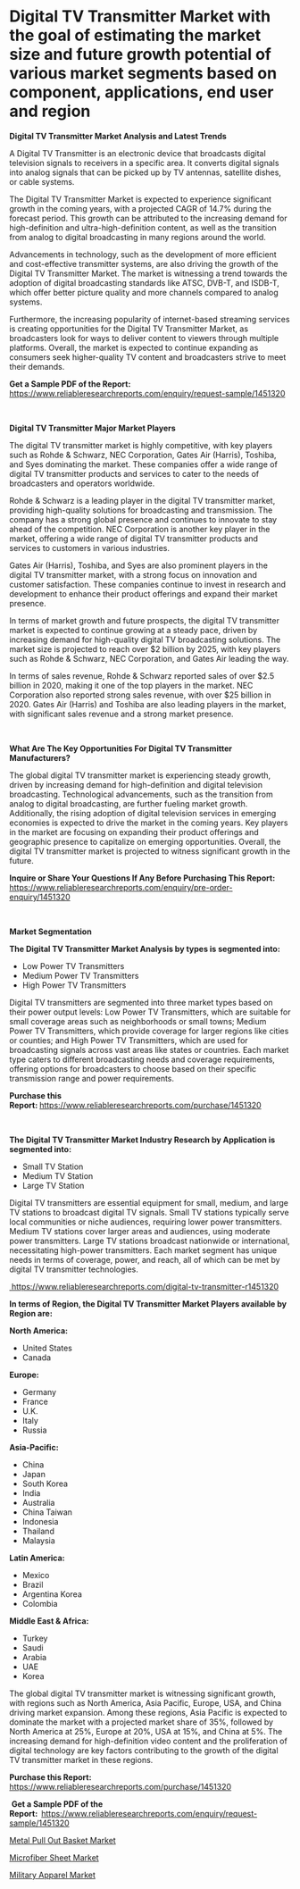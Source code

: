 <p><h1>Digital TV Transmitter Market with the goal of estimating the market size and future growth potential of various market segments based on component, applications, end user and region</h1></p><p><strong>Digital TV Transmitter Market Analysis and Latest Trends</strong></p>
<p><p>A Digital TV Transmitter is an electronic device that broadcasts digital television signals to receivers in a specific area. It converts digital signals into analog signals that can be picked up by TV antennas, satellite dishes, or cable systems. </p><p>The Digital TV Transmitter Market is expected to experience significant growth in the coming years, with a projected CAGR of 14.7% during the forecast period. This growth can be attributed to the increasing demand for high-definition and ultra-high-definition content, as well as the transition from analog to digital broadcasting in many regions around the world. </p><p>Advancements in technology, such as the development of more efficient and cost-effective transmitter systems, are also driving the growth of the Digital TV Transmitter Market. The market is witnessing a trend towards the adoption of digital broadcasting standards like ATSC, DVB-T, and ISDB-T, which offer better picture quality and more channels compared to analog systems. </p><p>Furthermore, the increasing popularity of internet-based streaming services is creating opportunities for the Digital TV Transmitter Market, as broadcasters look for ways to deliver content to viewers through multiple platforms. Overall, the market is expected to continue expanding as consumers seek higher-quality TV content and broadcasters strive to meet their demands.</p></p>
<p><strong>Get a Sample PDF of the Report:&nbsp;</strong> <a href="https://www.reliableresearchreports.com/enquiry/request-sample/1451320">https://www.reliableresearchreports.com/enquiry/request-sample/1451320</a></p>
<p>&nbsp;</p>
<p><strong>Digital TV Transmitter Major Market Players</strong></p>
<p><p>The digital TV transmitter market is highly competitive, with key players such as Rohde & Schwarz, NEC Corporation, Gates Air (Harris), Toshiba, and Syes dominating the market. These companies offer a wide range of digital TV transmitter products and services to cater to the needs of broadcasters and operators worldwide.</p><p>Rohde & Schwarz is a leading player in the digital TV transmitter market, providing high-quality solutions for broadcasting and transmission. The company has a strong global presence and continues to innovate to stay ahead of the competition. NEC Corporation is another key player in the market, offering a wide range of digital TV transmitter products and services to customers in various industries.</p><p>Gates Air (Harris), Toshiba, and Syes are also prominent players in the digital TV transmitter market, with a strong focus on innovation and customer satisfaction. These companies continue to invest in research and development to enhance their product offerings and expand their market presence.</p><p>In terms of market growth and future prospects, the digital TV transmitter market is expected to continue growing at a steady pace, driven by increasing demand for high-quality digital TV broadcasting solutions. The market size is projected to reach over $2 billion by 2025, with key players such as Rohde & Schwarz, NEC Corporation, and Gates Air leading the way.</p><p>In terms of sales revenue, Rohde & Schwarz reported sales of over $2.5 billion in 2020, making it one of the top players in the market. NEC Corporation also reported strong sales revenue, with over $25 billion in 2020. Gates Air (Harris) and Toshiba are also leading players in the market, with significant sales revenue and a strong market presence.</p></p>
<p>&nbsp;</p>
<p><strong>What Are The Key Opportunities For Digital TV Transmitter Manufacturers?</strong></p>
<p><p>The global digital TV transmitter market is experiencing steady growth, driven by increasing demand for high-definition and digital television broadcasting. Technological advancements, such as the transition from analog to digital broadcasting, are further fueling market growth. Additionally, the rising adoption of digital television services in emerging economies is expected to drive the market in the coming years. Key players in the market are focusing on expanding their product offerings and geographic presence to capitalize on emerging opportunities. Overall, the digital TV transmitter market is projected to witness significant growth in the future.</p></p>
<p><strong>Inquire or Share Your Questions If Any Before Purchasing This Report:</strong> <a href="https://www.reliableresearchreports.com/enquiry/pre-order-enquiry/1451320">https://www.reliableresearchreports.com/enquiry/pre-order-enquiry/1451320</a></p>
<p>&nbsp;</p>
<p><strong>Market Segmentation</strong></p>
<p><strong>The Digital TV Transmitter Market Analysis by types is segmented into:</strong></p>
<p><ul><li>Low Power TV Transmitters</li><li>Medium Power TV Transmitters</li><li>High Power TV Transmitters</li></ul></p>
<p><p>Digital TV transmitters are segmented into three market types based on their power output levels: Low Power TV Transmitters, which are suitable for small coverage areas such as neighborhoods or small towns; Medium Power TV Transmitters, which provide coverage for larger regions like cities or counties; and High Power TV Transmitters, which are used for broadcasting signals across vast areas like states or countries. Each market type caters to different broadcasting needs and coverage requirements, offering options for broadcasters to choose based on their specific transmission range and power requirements.</p></p>
<p><strong>Purchase this Report:&nbsp;</strong><a href="https://www.reliableresearchreports.com/purchase/1451320">https://www.reliableresearchreports.com/purchase/1451320</a></p>
<p>&nbsp;</p>
<p><strong>The Digital TV Transmitter Market Industry Research by Application is segmented into:</strong></p>
<p><ul><li>Small TV Station</li><li>Medium TV Station</li><li>Large TV Station</li></ul></p>
<p><p>Digital TV transmitters are essential equipment for small, medium, and large TV stations to broadcast digital TV signals. Small TV stations typically serve local communities or niche audiences, requiring lower power transmitters. Medium TV stations cover larger areas and audiences, using moderate power transmitters. Large TV stations broadcast nationwide or international, necessitating high-power transmitters. Each market segment has unique needs in terms of coverage, power, and reach, all of which can be met by digital TV transmitter technologies.</p></p>
<p><a href="https://www.reliableresearchreports.com/digital-tv-transmitter-r1451320">&nbsp;https://www.reliableresearchreports.com/digital-tv-transmitter-r1451320</a></p>
<p><strong>In terms of Region, the Digital TV Transmitter Market Players available by Region are:</strong></p>
<p>
    <p> <strong> North America: </strong>
        <ul>
            <li>United States</li>
            <li>Canada</li>
        </ul>
        </p> 
    <p> <strong> Europe: </strong>
        <ul>
            <li>Germany</li>
            <li>France</li>
            <li>U.K.</li>
            <li>Italy</li>
            <li>Russia</li>
        </ul>
        </p> 
    <p> <strong> Asia-Pacific: </strong>
        <ul>
            <li>China</li>
            <li>Japan</li>
            <li>South Korea</li>
            <li>India</li>
            <li>Australia</li>
            <li>China Taiwan</li>
            <li>Indonesia</li>
            <li>Thailand</li>
            <li>Malaysia</li>
        </ul>
        </p> 
    <p> <strong> Latin America: </strong>
        <ul>
            <li>Mexico</li>
            <li>Brazil</li>
            <li>Argentina Korea</li>
            <li>Colombia</li>
        </ul>
        </p> 
    <p> <strong> Middle East & Africa: </strong>
        <ul>
            <li>Turkey</li>
            <li>Saudi</li>
            <li>Arabia</li>
            <li>UAE</li>
            <li>Korea</li>
        </ul>
    </p>
    </p>
<p><p>The global digital TV transmitter market is witnessing significant growth, with regions such as North America, Asia Pacific, Europe, USA, and China driving market expansion. Among these regions, Asia Pacific is expected to dominate the market with a projected market share of 35%, followed by North America at 25%, Europe at 20%, USA at 15%, and China at 5%. The increasing demand for high-definition video content and the proliferation of digital technology are key factors contributing to the growth of the digital TV transmitter market in these regions.</p></p>
<p><strong>Purchase this Report: </strong><a href="https://www.reliableresearchreports.com/purchase/1451320">https://www.reliableresearchreports.com/purchase/1451320</a></p>
<p>&nbsp;<strong>Get a Sample PDF of the Report:&nbsp;&nbsp;</strong><a href="https://www.reliableresearchreports.com/enquiry/request-sample/1451320">https://www.reliableresearchreports.com/enquiry/request-sample/1451320</a></p>
<p><strong></strong></p>
<p><p><a href="https://www.linkedin.com/pulse/analyzing-metal-pull-out-basket-market-global-industry-perspective-qpruf?trackingId=%2B%2FnN7vX9NCT1aPKPTQRRIA%3D%3D">Metal Pull Out Basket Market</a></p><p><a href="https://www.linkedin.com/pulse/microfiber-sheet-market-size-outlook-forecast-2024-2031-w60gf?trackingId=%2FHLkIihlbh73b191PobFvw%3D%3D">Microfiber Sheet Market</a></p><p><a href="https://www.linkedin.com/pulse/analyzing-military-apparel-market-global-industry-perspective-a1jcc?trackingId=vcgufLUR%2BLuoqTT8VE32nA%3D%3D">Military Apparel Market</a></p></p>